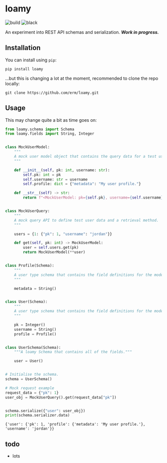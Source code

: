 # loamy

![build](https://travis-ci.com/erm/loamy.svg?branch=master)
![black](https://img.shields.io/badge/code%20style-black-000000.svg)

An experiment into REST API schemas and serialization. ***Work in progress.***

## Installation

You can install using `pip`:

```
pip install loamy
```

...but this is changing a lot at the moment, recommended to clone the repo locally:

```
git clone https://github.com/erm/loamy.git
```

## Usage

This may change quite a bit as time goes on:

```python
from loamy.schema import Schema
from loamy.fields import String, Integer


class MockUserModel:
    """
    A mock user model object that contains the query data for a test user.
    """

    def __init__(self, pk: int, username: str):
        self.pk: int = pk
        self.username: str = username
        self.profile: dict = {"metadata": "My user profile."}

    def __str__(self) -> str:
        return f"<MockUserModel: pk={self.pk}, username={self.username}>"


class MockUserQuery:
    """
    A mock query API to define test user data and a retrieval method.
    """

    users = {1: {"pk": 1, "username": "jordan"}}

    def get(self, pk: int) -> MockUserModel:
        user = self.users.get(pk)
        return MockUserModel(**user)


class Profile(Schema):
    """
    A user type schema that contains the field definitions for the model object.
    """

    metadata = String()


class User(Schema):
    """
    A user type schema that contains the field definitions for the model object.
    """

    pk = Integer()
    username = String()
    profile = Profile()


class UserSchema(Schema):
    """A loamy Schema that contains all of the fields."""

    user = User()


# Initialise the schema.
schema = UserSchema()

# Mock request example
request_data = {"pk": 1}
user_obj = MockUserQuery().get(request_data["pk"])


schema.serialize({"user": user_obj})
print(schema.serializer.data)
```

```shell
{'user': {'pk': 1, 'profile': {'metadata': 'My user profile.'}, 'username': 'jordan'}}
```

## todo

- lots
